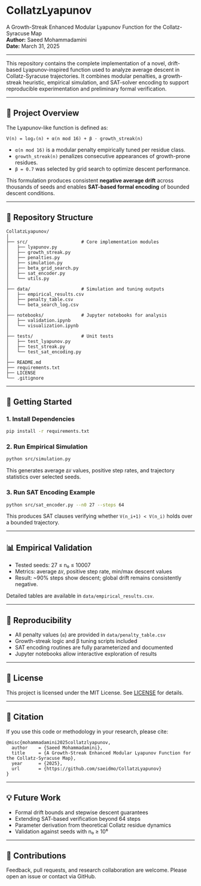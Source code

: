 # CollatzLyapunov

A Growth-Streak Enhanced Modular Lyapunov Function for the Collatz-Syracuse Map  
**Author:** Saeed Mohammadamini  
**Date:** March 31, 2025

---

This repository contains the complete implementation of a novel, drift-based Lyapunov-inspired function used to analyze average descent in Collatz-Syracuse trajectories. It combines modular penalties, a growth-streak heuristic, empirical simulation, and SAT-solver encoding to support reproducible experimentation and preliminary formal verification.

---

## 🧠 Project Overview

The Lyapunov-like function is defined as:

```
V(n) = log₂(n) + α(n mod 16) + β · growth_streak(n)
```

- `α(n mod 16)` is a modular penalty empirically tuned per residue class.
- `growth_streak(n)` penalizes consecutive appearances of growth-prone residues.
- `β = 0.7` was selected by grid search to optimize descent performance.

This formulation produces consistent **negative average drift** across thousands of seeds and enables **SAT-based formal encoding** of bounded descent conditions.

---

## 📁 Repository Structure

```
CollatzLyapunov/
│
├── src/                    # Core implementation modules
│   ├── lyapunov.py
│   ├── growth_streak.py
│   ├── penalties.py
│   ├── simulation.py
│   ├── beta_grid_search.py
│   ├── sat_encoder.py
│   └── utils.py
│
├── data/                   # Simulation and tuning outputs
│   ├── empirical_results.csv
│   ├── penalty_table.csv
│   └── beta_search_log.csv
│
├── notebooks/              # Jupyter notebooks for analysis
│   ├── validation.ipynb
│   └── visualization.ipynb
│
├── tests/                  # Unit tests
│   ├── test_lyapunov.py
│   ├── test_streak.py
│   └── test_sat_encoding.py
│
├── README.md
├── requirements.txt
├── LICENSE
└── .gitignore
```

---

## 🚀 Getting Started

### 1. Install Dependencies
```bash
pip install -r requirements.txt
```

### 2. Run Empirical Simulation
```bash
python src/simulation.py
```

This generates average `ΔV` values, positive step rates, and trajectory statistics over selected seeds.

### 3. Run SAT Encoding Example
```bash
python src/sat_encoder.py --n0 27 --steps 64
```

This produces SAT clauses verifying whether `V(n_i+1) < V(n_i)` holds over a bounded trajectory.

---

## 📊 Empirical Validation

- Tested seeds: 27 ≤ n₀ ≤ 10007  
- Metrics: average `ΔV`, positive step rate, min/max descent values  
- Result: ~90% steps show descent; global drift remains consistently negative.

Detailed tables are available in `data/empirical_results.csv`.

---

## 🧪 Reproducibility

- All penalty values (`α`) are provided in `data/penalty_table.csv`
- Growth-streak logic and β tuning scripts included
- SAT encoding routines are fully parameterized and documented
- Jupyter notebooks allow interactive exploration of results

---

## 📜 License

This project is licensed under the MIT License. See [LICENSE](LICENSE) for details.

---

## 📎 Citation

If you use this code or methodology in your research, please cite:

```
@misc{mohammadamini2025collatzlyapunov,
  author    = {Saeed Mohammadamini},
  title     = {A Growth-Streak Enhanced Modular Lyapunov Function for the Collatz-Syracuse Map},
  year      = {2025},
  url       = {https://github.com/saeidmo/CollatzLyapunov}
}
```

---

## 💡 Future Work

- Formal drift bounds and stepwise descent guarantees  
- Extending SAT-based verification beyond 64 steps  
- Parameter derivation from theoretical Collatz residue dynamics  
- Validation against seeds with n₀ ≥ 10⁶  

---

## 🤝 Contributions

Feedback, pull requests, and research collaboration are welcome. Please open an issue or contact via GitHub.
